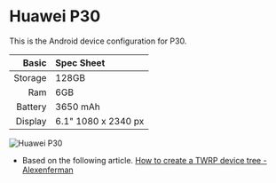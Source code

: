 Huawei P30
==============

This is the Android device configuration for P30.

Basic   | Spec Sheet
-------:|:-------------------------
Storage | 128GB
Ram | 6GB
Battery | 3650 mAh
Display | 6.1" 1080 x 2340 px

![Huawei P30](https://consumer-img.huawei.com/content/dam/huawei-cbg-site/en/mkt/pdp/phones/p30/p30-dimage-0323.jpg)


- Based on the following article.
[How to create a TWRP device tree - Alexenferman](https://www.alexenferman.com/articles/TWRP/how-to-create-a-twrp-device-tree)